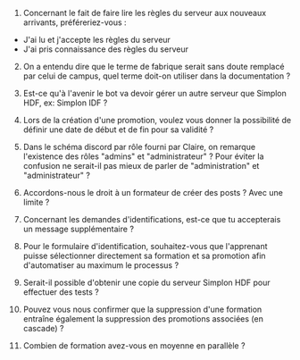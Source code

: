 
1) Concernant le fait de faire lire les règles du serveur aux nouveaux arrivants, préféreriez-vous :

- J'ai lu et j'accepte les règles du serveur
- J'ai pris connaissance des règles du serveur

2) On a entendu dire que le terme de fabrique serait sans doute remplacé par celui de campus, quel terme doit-on utiliser dans la documentation ?

3) Est-ce qu'à l'avenir le bot va devoir gérer un autre serveur que Simplon HDF, ex: Simplon IDF ?

4) Lors de la création d'une promotion, voulez vous donner la possibilité de définir une date de début et de fin pour sa validité ?

5) Dans le schéma discord par rôle fourni par Claire, on remarque l'existence des rôles "admins" et "administrateur" ? Pour éviter la confusion ne serait-il pas mieux de parler de "administration" et "administrateur" ?

6) Accordons-nous le droit à un formateur de créer des posts ? Avec une limite ?

7) Concernant les demandes d'identifications, est-ce que tu accepterais un message supplémentaire ?

8) Pour le formulaire d'identification, souhaitez-vous que l'apprenant puisse sélectionner directement sa formation et sa promotion afin d'automatiser au maximum le processus ?

9) Serait-il possible d'obtenir une copie du serveur Simplon HDF pour effectuer des tests ?

10) Pouvez vous nous confirmer que la suppression d'une formation entraîne également la suppression des promotions associées (en cascade) ?

11) Combien de formation avez-vous en moyenne en parallèle ?